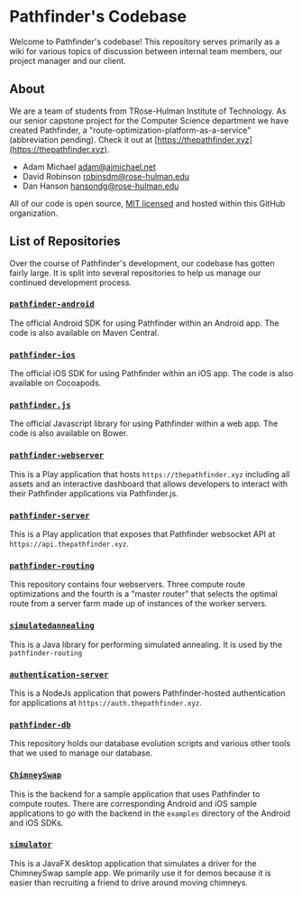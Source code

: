 # Pathfinder's Codebase

Welcome to Pathfinder's codebase! This repository serves primarily as a wiki for various topics of discussion between internal team members, our project manager and our client.

## About

We are a team of students from TRose-Hulman Institute of Technology. As our senior capstone project for the Computer Science department we have created Pathfinder, a "route-optimization-platform-as-a-service" (abbreviation pending). Check it out at [https://thepathfinder.xyz](https://thepathfinder.xyz).

- Adam Michael <adam@ajmichael.net>
- David Robinson <robinsdm@rose-hulman.edu>
- Dan Hanson <hansondg@rose-hulman.edu>

All of our code is open source, [MIT licensed](https://raw.githubusercontent.com/CSSE497/pathfinder/master/LICENSE) and hosted within this GitHub organization.

## List of Repositories

Over the course of Pathfinder's development, our codebase has gotten fairly large. It is split into several repositories to help us manage our continued development process.

### [`pathfinder-android`](https://github.com/csse497/pathfinder-android)
The official Android SDK for using Pathfinder within an Android app. The code is also available on Maven Central.

### [`pathfinder-ios`](https://github.com/csse497/pathfinder-ios)
The official iOS SDK for using Pathfinder within an iOS app. The code is also available on Cocoapods.

### [`pathfinder.js`](https://github.com/csse497/pathfinder.js)
The official Javascript library for using Pathfinder within a web app. The code is also available on Bower.

### [`pathfinder-webserver`](https://github.com/csse497/pathfinder-webserver)
This is a Play application that hosts `https://thepathfinder.xyz` including all assets and an interactive dashboard that allows developers to interact with their Pathfinder applications via Pathfinder.js.

### [`pathfinder-server`](https://github.com/csse497/pathfinder-server)
This is a Play application that exposes that Pathfinder websocket API at `https://api.thepathfinder.xyz`.

### [`pathfinder-routing`](https://github.com/csse497/pathfinder-routing)
This repository contains four webservers. Three compute route optimizations and the fourth is a "master router" that selects the optimal route from a server farm made up of instances of the worker servers.

### [`simulatedannealing`](https://github.com/csse497/pathfinder-simulatedannealing)
This is a Java library for performing simulated annealing. It is used by the `pathfinder-routing`

### [`authentication-server`](https://github.com/csse497/authentication-server)
This is a NodeJs application that powers Pathfinder-hosted authentication for applications at `https://auth.thepathfinder.xyz`.

### [`pathfinder-db`](https://github.com/csse497/pathfinder-db)
This repository holds our database evolution scripts and various other tools that we used to manage our database.

### [`ChimneySwap`](https://github.com/csse497/ChimneySwap)
This is the backend for a sample application that uses Pathfinder to compute routes. There are corresponding Android and iOS sample applications to go with the backend in the `examples` directory of the Android and iOS SDKs.

### [`simulator`](https://github.com/csse497/simulator)
This is a JavaFX desktop application that simulates a driver for the ChimneySwap sample app. We primarily use it for demos because it is easier than recruiting a friend to drive around moving chimneys.
